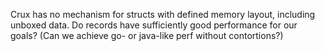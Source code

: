 Crux has no mechanism for structs with defined memory layout, including unboxed data.  Do records have sufficiently good performance for our goals?  (Can we achieve go- or java-like perf without contortions?)
